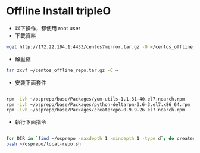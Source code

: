 Offline Install tripleO
=======================

- 以下操作，都使用 root user
- 下載資料

```bash
wget http://172.22.104.1:4433/centos7mirror.tar.gz -O ~/centos_offline_repo.tar.gz
```

- 解壓縮

```bash
tar zxvf ~/centos_offline_repo.tar.gz -C ~
```

- 安裝下面套件

```bash

rpm -ivh ~/osprepo/base/Packages/yum-utils-1.1.31-40.el7.noarch.rpm
rpm -ivh ~/osprepo/base/Packages/python-deltarpm-3.6-3.el7.x86_64.rpm
rpm -ivh ~/osprepo/base/Packages/createrepo-0.9.9-26.el7.noarch.rpm

```

- 執行下面指令

```bash

for DIR in `find ~/osprepo -maxdepth 1 -mindepth 1 -type d`; do createrepo $DIR; done;
bash ~/osprepo/local-repo.sh

```